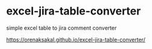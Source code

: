 # excel-jira-table-converter
simple excel table to jira comment converter

 https://orenaksakal.github.io/excel-jira-table-converter/
